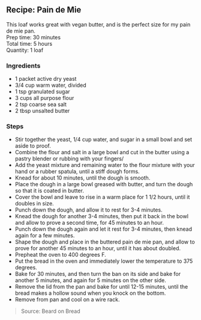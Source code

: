 ## Recipe: Pain de Mie
This loaf works great with vegan butter, and is the perfect size for my pain de mie pan.  
Prep time: 30 minutes  
Total time: 5 hours  
Quantity: 1 loaf  

### Ingredients
 - 1 packet active dry yeast
 - 3/4 cup warm water, divided
 - 1 tsp granulated sugar
 - 3 cups all purpose flour
 - 2 tsp coarse sea salt
 - 2 tbsp unsalted butter

### Steps
 - Stir together the yeast, 1/4 cup water, and sugar in a small bowl and set aside to proof.
 - Combine the flour and salt in a large bowl and cut in the butter using a pastry blender or rubbing with your fingers/
 - Add the yeast mixture and remaining water to the flour mixture with your hand or a rubber spatula, until a stiff dough forms.
 - Knead for about 10 minutes, until the dough is smooth.
 - Place the dough in a large bowl greased with butter, and turn the dough so that it is coated in butter.
 - Cover the bowl and leave to rise in a warm place for 1 1/2 hours, until it doubles in size.
 - Punch down the dough, and allow it to rest for 3-4 minutes.
 - Knead the dough for another 3-4 minutes, then put it back in the bowl and allow to prove a second time, for 45 minutes to an hour.
 - Punch down the dough again and let it rest for 3-4 minutes, then knead again for a few minutes.
 - Shape the dough and place in the buttered pain de mie pan, and allow to prove for another 45 minutes to an hour, until it has about doubled.
 - Prepheat the oven to 400 degrees F.
 - Put the bread in the oven and immediately lower the temperature to 375 degrees.
 - Bake for 30 minutes, and then turn the ban on its side and bake for another 5 minutes, and again for 5 minutes on the other side.
 - Remove the lid from the pan and bake for until 12-15 minutes, until the bread makes a hollow sound when you knock on the bottom.
 - Remove from pan and cool on a wire rack.

> Source: Beard on Bread
